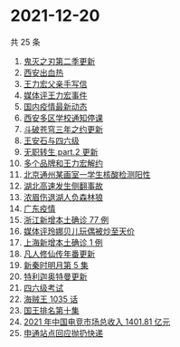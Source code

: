 # 2021-12-20

共 25 条

<!-- BEGIN ZHIHUSEARCH -->
<!-- 最后更新时间 Mon Dec 20 2021 11:12:37 GMT+0800 (China Standard Time) -->
1. [鬼灭之刃第二季更新](https://www.zhihu.com/search?q=鬼灭之刃)
1. [西安出血热](https://www.zhihu.com/search?q=出血热)
1. [王力宏父亲手写信](https://www.zhihu.com/search?q=王力宏父亲)
1. [媒体评王力宏事件](https://www.zhihu.com/search?q=王力宏事件)
1. [国内疫情最新动态](https://www.zhihu.com/search?q=疫情)
1. [西安多区学校通知停课](https://www.zhihu.com/search?q=西安疫情)
1. [斗破苍穹三年之约更新](https://www.zhihu.com/search?q=斗破苍穹三年之约)
1. [王安石与四六级](https://www.zhihu.com/search?q=王安石四六级)
1. [无职转生 part.2 更新](https://www.zhihu.com/search?q=无职转生)
1. [多个品牌和王力宏解约](https://www.zhihu.com/search?q=王力宏合作)
1. [北京通州某画室一学生核酸检测阳性](https://www.zhihu.com/search?q=北京疫情)
1. [湖北高速发生侧翻事故](https://www.zhihu.com/search?q=湖北车祸)
1. [浓眉伤退湖人负森林狼](https://www.zhihu.com/search?q=湖人)
1. [广东疫情](https://www.zhihu.com/search?q=广东疫情)
1. [浙江新增本土确诊 77 例](https://www.zhihu.com/search?q=浙江疫情)
1. [媒体评玲娜贝儿玩偶被炒至天价](https://www.zhihu.com/search?q=玲娜贝儿价格)
1. [上海新增本土确诊 1 例](https://www.zhihu.com/search?q=上海疫情)
1. [凡人修仙传年番更新](https://www.zhihu.com/search?q=凡人修仙传)
1. [新秦时明月第 5 集](https://www.zhihu.com/search?q=新秦时明月)
1. [特利迦奥特曼更新](https://www.zhihu.com/search?q=特利迦奥特曼)
1. [四六级考试](https://www.zhihu.com/search?q=四六级考试)
1. [海贼王 1035 话](https://www.zhihu.com/search?q=海贼王)
1. [国王排名第十集](https://www.zhihu.com/search?q=国王排名)
1. [2021 年中国电竞市场总收入 1401.81 亿元](https://www.zhihu.com/search?q=中国电竞市场总收入)
1. [申通站点回应抛扔快递](https://www.zhihu.com/search?q=申通)
<!-- END ZHIHUSEARCH -->

